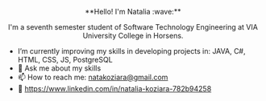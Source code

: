 <p align="center">**Hello! I'm Natalia :wave:**</p>

<p align="center">I'm a seventh semester student of Software Technology Engineering at VIA University College in Horsens.</p>

- I’m currently improving my skills in developing projects in: JAVA, C#, HTML, CSS, JS, PostgreSQL
- 💬 Ask me about my skills
- 📫 How to reach me: natakoziara@gmail.com
- :link: https://www.linkedin.com/in/natalia-koziara-782b94258

